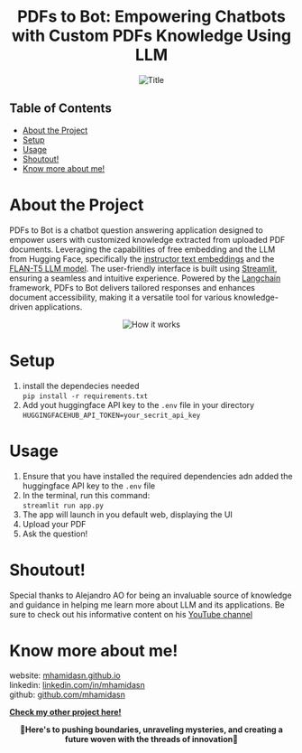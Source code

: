 <div style="text-align:center;">
    <h1>PDFs to Bot: Empowering Chatbots with Custom PDFs Knowledge Using LLM</h1>
</div>

<div style="text-align:center;">
    <image src="docs/demo_gif.gif" controls title="Title"></image>
</div>

## Table of Contents
- [About the Project](#about-the-project)
- [Setup](#setup)
- [Usage](#usage)
- [Shoutout!](#shoutout)
- [Know more about me!](#know-more-about-me)

# About the Project
PDFs to Bot is a chatbot question answering application designed to empower users with customized knowledge extracted from uploaded PDF documents. Leveraging the capabilities of free embedding and the LLM from Hugging Face, specifically the [instructor text embeddings](https://huggingface.co/hkunlp/instructor-xl) and the [FLAN-T5 LLM model](https://huggingface.co/google/flan-t5-xxl). The user-friendly interface is built using [Streamlit](https://streamlit.io/), ensuring a seamless and intuitive experience. Powered by the [Langchain](https://python.langchain.com/docs/get_started/introduction.html) framework, PDFs to Bot delivers tailored responses and enhances document accessibility, making it a versatile tool for various knowledge-driven applications.

<div style="text-align:center;">
    <image src="docs/how it work.jpg" controls title="How it works"></image>
</div>

# Setup
1. install the dependecies needed\
   ```pip install -r requirements.txt```
2. Add yout huggingface API key to the `.env` file in your directory \
   ```HUGGINGFACEHUB_API_TOKEN=your_secrit_api_key```

# Usage
1. Ensure that you have installed the required dependencies adn added the huggingface API key to the `.env` file
2. In the terminal, run this command:\
   ```streamlit run app.py```
3. The app will launch in you default web, displaying the UI
4. Upload your PDF
5. Ask the question!
   
# Shoutout!
Special thanks to Alejandro AO for being an invaluable source of knowledge and guidance in helping me learn more about LLM and its applications. Be sure to check out his informative content on his [YouTube channel](https://www.youtube.com/@alejandro_ao)

# Know more about me!
website: [mhamidasn.github.io](https://mhamidasn.github.io/)\
linkedin: [linkedin.com/in/mhamidasn](https://www.linkedin.com/in/mhamidasn/)\
github: [github.com/mhamidasn](https://github.com/mhamidasn)

[**Check my other project here!**](https://mhamidasn.github.io/portfolio/)

<p align="center">
  <strong>🌌Here's to pushing boundaries, unraveling mysteries, and creating a future woven with the threads of innovation🌌</strong>
</p>